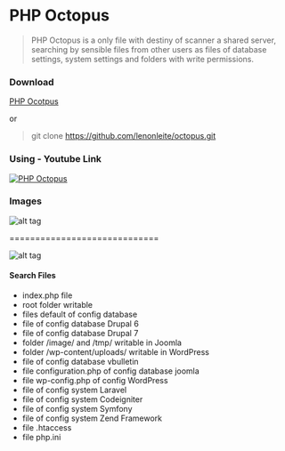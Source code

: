 # PHP Octopus

> PHP Octopus is a only file with destiny of scanner a shared server, searching by sensible files from other users as files of database settings,  system settings and folders with write permissions.

### Download

[PHP Ocotpus](https://github.com/lenonleite/octopus/archive/master.zip) 

or 

> git clone https://github.com/lenonleite/octopus.git

### Using - Youtube Link

[![PHP Octopus](https://img.youtube.com/vi/8PMXW4koYcM/0.jpg)](https://www.youtube.com/watch?v=8PMXW4koYcM)

### Images

![alt tag](http://lenonleite.com.br/wp-content/uploads/2016/09/server8-e1473307784440-1.png)

=============================

![alt tag](http://lenonleite.com.br/wp-content/uploads/2016/09/server11-e1473308756190-1.png)


#### Search Files

* index.php file
* root folder writable
* files default of config database
* file of config database Drupal 6
* file of config database Drupal 7
* folder /image/ and /tmp/ writable in Joomla
* folder /wp-content/uploads/ writable in WordPress
* file of config database vbulletin
* file configuration.php of config database joomla
* file wp-config.php of config WordPress
* file of config system Laravel
* file of config system Codeigniter
* file of config system Symfony
* file of config system Zend Framework
* file .htaccess
* file php.ini



